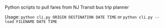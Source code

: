 Python scripts to pull fares from NJ Transit bus trip planner

Usage:
`python cli.py ORIGIN DESTINATION DATE TIME` or
`python cli.py --load FILENAME DATE TIME`
